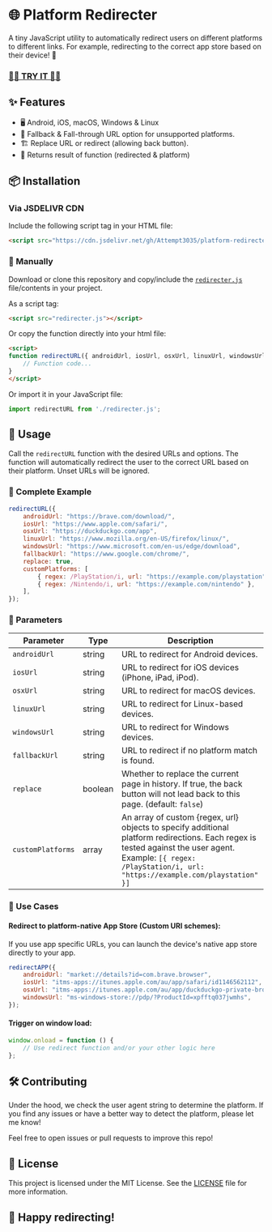 # 🌐 Platform Redirecter

A tiny JavaScript utility to automatically redirect users on different platforms to different links. For example, redirecting to the correct app store based on their device! 🚀

### [🚀🚀 TRY IT 🚀🚀](https://Attempt3035.github.io/platform-redirecter/)

## ✨ Features
- 🖥️ Android, iOS, macOS, Windows & Linux
- 🔄 Fallback & Fall-through URL option for unsupported platforms.
- 🏗️ Replace URL or redirect (allowing back button).
- 🍏 Returns result of function (redirected & platform)

## 📦 Installation

### Via JSDELIVR CDN
Include the following script tag in your HTML file:

```html
<script src="https://cdn.jsdelivr.net/gh/Attempt3035/platform-redirecter@refs/heads/main/redirecter.min.js"></script>
```

### 🧰 Manually
Download or clone this repository and copy/include the [`redirecter.js`](redirecter.js) file/contents in your project.

As a script tag:
```html
<script src="redirecter.js"></script>
```

Or copy the function directly into your html file:
```html
<script>
function redirectURL({ androidUrl, iosUrl, osxUrl, linuxUrl, windowsUrl, fallbackUrl, replace = false }) {
    // Function code...
}
</script>
```

Or import it in your JavaScript file:
```javascript
import redirectURL from './redirecter.js';
```

## 🚀 Usage
Call the `redirectURL` function with the desired URLs and options. The function will automatically redirect the user to the correct URL based on their platform. Unset URLs will be ignored.

### 📜 Complete Example
```javascript
redirectURL({
    androidUrl: "https://brave.com/download/",
    iosUrl: "https://www.apple.com/safari/",
    osxUrl: "https://duckduckgo.com/app",
    linuxUrl: "https://www.mozilla.org/en-US/firefox/linux/",
    windowsUrl: "https://www.microsoft.com/en-us/edge/download",
    fallbackUrl: "https://www.google.com/chrome/",
    replace: true,
    customPlatforms: [
        { regex: /PlayStation/i, url: "https://example.com/playstation" },
        { regex: /Nintendo/i, url: "https://example.com/nintendo" },
    ],
});
```

### 🔧 Parameters
| Parameter     | Type    | Description                                                        |
|---------------|---------|--------------------------------------------------------------------|
| `androidUrl`  | string  | URL to redirect for Android devices.                               |
| `iosUrl`      | string  | URL to redirect for iOS devices (iPhone, iPad, iPod).              |
| `osxUrl`      | string  | URL to redirect for macOS devices.                                 |
| `linuxUrl`    | string  | URL to redirect for Linux-based devices.                           |
| `windowsUrl`  | string  | URL to redirect for Windows devices.                               |
| `fallbackUrl` | string  | URL to redirect if no platform match is found.                     |
| `replace`     | boolean | Whether to replace the current page in history. If true, the back button will not lead back to this page. (default: `false`) |
| `customPlatforms` | array | An array of custom {regex, url} objects to specify additional platform redirections. Each regex is tested against the user agent. Example: `[{ regex: /PlayStation/i, url: "https://example.com/playstation" }]` |

### 🔨 Use Cases

#### Redirect to platform-native App Store (Custom URI schemes):
If you use app specific URLs, you can launch the device's native app store directly to your app.

```javascript
redirectAPP({
    androidUrl: "market://details?id=com.brave.browser",
    iosUrl: "itms-apps://itunes.apple.com/au/app/safari/id1146562112",
    osxUrl: "itms-apps://itunes.apple.com/au/app/duckduckgo-private-browser/id663592361",
    windowsUrl: "ms-windows-store://pdp/?ProductId=xpfftq037jwmhs",
});
```

#### Trigger on window load:
```javascript
window.onload = function () {
    // Use redirect function and/or your other logic here
};
```

## 🛠️ Contributing
Under the hood, we check the user agent string to determine the platform. If you find any issues or have a better way to detect the platform, please let me know!

Feel free to open issues or pull requests to improve this repo!

## 📄 License
This project is licensed under the MIT License. See the [LICENSE](LICENSE.txt) file for more information.

## 🎉 Happy redirecting!